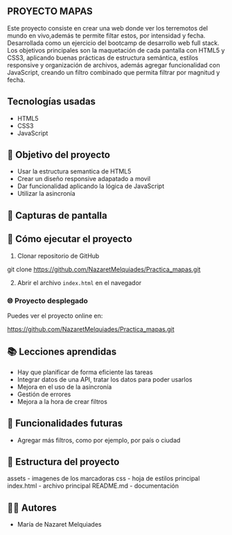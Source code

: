 ## PROYECTO MAPAS
Este proyecto consiste en crear una web donde ver los terremotos del mundo en vivo,además te permite filtar estos, por intensidad y fecha. Desarrollada como un ejercicio del bootcamp de desarrollo web full stack. 
Los objetivos principales son la maquetación de cada pantalla con HTML5 y CSS3, aplicando buenas prácticas de estructura semántica, estilos responsive y organización de archivos, además agregar funcionalidad con JavaScript, creando un filtro combinado que permita filtrar por magnitud y fecha.

## Tecnologías usadas
- HTML5
- CSS3
- JavaScript

## 🎯 Objetivo del proyecto
- Usar la estructura semantica de HTML5
- Crear un diseño responsive adapatado a movil
- Dar funcionalidad aplicando la lógica de JavaScript
- Utilizar la asincronía

## 📸 Capturas de pantalla





## 🚀 Cómo ejecutar el proyecto

1. Clonar repositorio de GitHub

git clone https://github.com/NazaretMelquiades/Practica_mapas.git

2. Abrir el archivo `index.html` en el navegador

### 🌐 Proyecto desplegado
Puedes ver el proyecto online en:

https://github.com/NazaretMelquiades/Practica_mapas.git

## 📚 Lecciones aprendidas
- Hay que planificar de forma eficiente las tareas
- Integrar datos de una API, tratar los datos para poder usarlos
- Mejora en el uso de la asincronía
- Gestión de errores
- Mejora a la hora de crear filtros

## 🔧 Funcionalidades futuras
- Agregar más filtros, como por ejemplo, por país o ciudad

## 📂 Estructura del proyecto
assets - imagenes de los marcadoras
css - hoja de estilos principal
index.html - archivo principal
README.md - documentación

## 🧑‍💻 Autores
- María de Nazaret Melquiades
